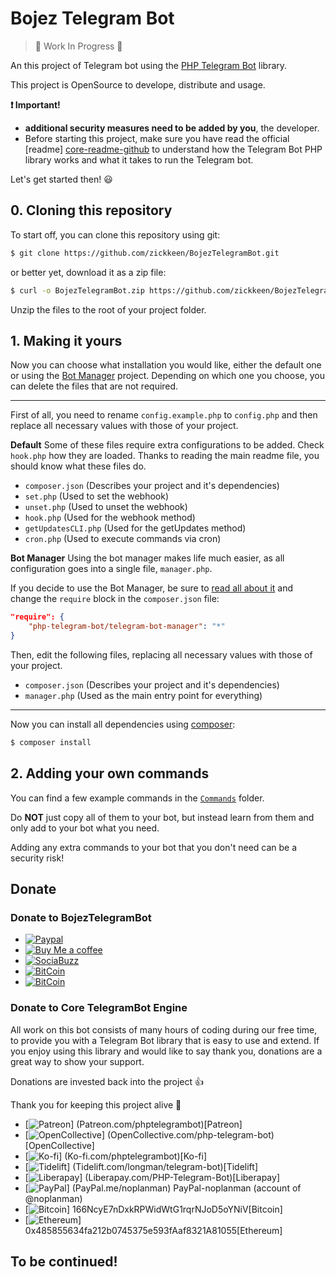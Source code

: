 # Bojez Telegram Bot

> :construction: Work In Progress :construction:

An this project of Telegram bot using the [PHP Telegram Bot][core-github] library.

This project is OpenSource to develope, distribute and usage. 

**:exclamation: Important!**
- **additional security measures need to be added by you**, the developer.
- Before starting this project, make sure you have read the official [readme] [core-readme-github] to understand how the Telegram Bot PHP library works and what it takes to run the Telegram bot.

Let's get started then! :smiley:

## 0. Cloning this repository

To start off, you can clone this repository using git:

```bash
$ git clone https://github.com/zickkeen/BojezTelegramBot.git
```

or better yet, download it as a zip file:

```bash
$ curl -o BojezTelegramBot.zip https://github.com/zickkeen/BojezTelegramBot/archive/master.zip
```

Unzip the files to the root of your project folder.

## 1. Making it yours

Now you can choose what installation you would like, either the default one or using the [Bot Manager][bot-manager-github] project.
Depending on which one you choose, you can delete the files that are not required.

---

First of all, you need to rename `config.example.php` to `config.php` and then replace all necessary values with those of your project.

**Default**
Some of these files require extra configurations to be added. Check `hook.php` how they are loaded.
Thanks to reading the main readme file, you should know what these files do.

- `composer.json` (Describes your project and it's dependencies)
- `set.php` (Used to set the webhook)
- `unset.php` (Used to unset the webhook)
- `hook.php` (Used for the webhook method)
- `getUpdatesCLI.php` (Used for the getUpdates method)
- `cron.php` (Used to execute commands via cron)

**Bot Manager**
Using the bot manager makes life much easier, as all configuration goes into a single file, `manager.php`.

If you decide to use the Bot Manager, be sure to [read all about it][bot-manager-readme-github] and change the `require` block in the `composer.json` file:
```json
"require": {
    "php-telegram-bot/telegram-bot-manager": "*"
}
```

Then, edit the following files, replacing all necessary values with those of your project.

- `composer.json` (Describes your project and it's dependencies)
- `manager.php` (Used as the main entry point for everything)

---

Now you can install all dependencies using [composer]:
```bash
$ composer install
```

## 2. Adding your own commands

You can find a few example commands in the [`Commands`](Commands) folder.

Do **NOT** just copy all of them to your bot, but instead learn from them and only add to your bot what you need.

Adding any extra commands to your bot that you don't need can be a security risk!

## Donate

### Donate to BojezTelegramBot
* [![Paypal](https://img.shields.io/badge/Paypal-zickkeen-blue)](paypal.me/donateZickkeen)
* [![Buy Me a coffee](https://img.shields.io/badge/BuyMeCofee-zickkeen-yellow)](buymeacoff.ee/zickkeen)
* [![SociaBuzz](https://img.shields.io/badge/SociaBuzz-zickkeen-green)](https://sociabuzz.com/zickkeen/tribe)
* [![BitCoin](https://img.shields.io/badge/btc-18xbSr5kmvxzpHEpJ43LAbXqdZ1XcmKQNf-green)](https://www.blockchain.com/btc/address/18xbSr5kmvxzpHEpJ43LAbXqdZ1XcmKQNf)
* [![BitCoin](https://img.shields.io/liberapay/gives/zickkeen?logo=zickkeen&style=social)](https://liberapay.com/zickkeen)

### Donate to Core TelegramBot Engine
All work on this bot consists of many hours of coding during our free time, to provide you with a Telegram Bot library that is easy to use and extend.
If you enjoy using this library and would like to say thank you, donations are a great way to show your support.

Donations are invested back into the project :+1:

Thank you for keeping this project alive :pray:

- [![Patreon](https://user-images.githubusercontent.com/9423417/59235980-a5fa6b80-8be3-11e9-8ae7-020bc4ae9baa.png)] (Patreon.com/phptelegrambot)[Patreon]
- [![OpenCollective](https://user-images.githubusercontent.com/9423417/59235978-a561d500-8be3-11e9-89be-82ec54be1546.png)] (OpenCollective.com/php-telegram-bot)[OpenCollective]
- [![Ko-fi](https://user-images.githubusercontent.com/9423417/59235976-a561d500-8be3-11e9-911d-b1908c3e6a33.png)] (Ko-fi.com/phptelegrambot)[Ko-fi]
- [![Tidelift](https://user-images.githubusercontent.com/9423417/59235982-a6930200-8be3-11e9-8ac2-bfb6991d80c5.png)] (Tidelift.com/longman/telegram-bot)[Tidelift]
- [![Liberapay](https://user-images.githubusercontent.com/9423417/59235977-a561d500-8be3-11e9-9d16-bc3b13d3ceba.png)] (Liberapay.com/PHP-Telegram-Bot)[Liberapay]
- [![PayPal](https://user-images.githubusercontent.com/9423417/59235981-a5fa6b80-8be3-11e9-9761-15eb7a524cb0.png)] (PayPal.me/noplanman) PayPal-noplanman (account of @noplanman)
- [![Bitcoin](https://user-images.githubusercontent.com/9423417/59235974-a4c93e80-8be3-11e9-9fde-260c821b6eae.png)] 166NcyE7nDxkRPWidWtG1rqrNJoD5oYNiV[Bitcoin]
- [![Ethereum](https://user-images.githubusercontent.com/9423417/59235975-a4c93e80-8be3-11e9-8762-7a47c62c968d.png)] 0x485855634fa212b0745375e593fAaf8321A81055[Ethereum]

## To be continued!

[core-github]: https://github.com/php-telegram-bot/core "php-telegram-bot/core"
[core-readme-github]: https://github.com/php-telegram-bot/core#readme "PHP Telegram Bot - README"
[bot-manager-github]: https://github.com/php-telegram-bot/telegram-bot-manager "php-telegram-bot/telegram-bot-manager"
[bot-manager-readme-github]: https://github.com/php-telegram-bot/telegram-bot-manager#readme "PHP Telegram Bot Manager - README"
[composer]: https://getcomposer.org/ "Composer"
